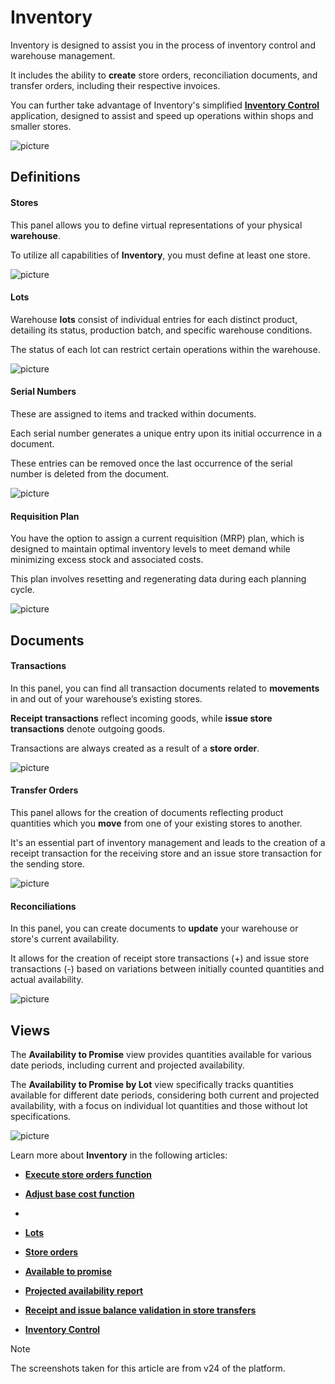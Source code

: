 # Inventory 

Inventory is designed to assist you in the process of inventory control and warehouse management.

It includes the ability to **create** store orders, reconciliation documents, and transfer orders, including their respective invoices. 

You can further take advantage of Inventory's simplified **[Inventory Control](inventory-control/index.md)** application, designed to assist and speed up operations within shops and smaller stores.

![picture](pictures/Inventory_view_21_02.png)

## Definitions 

#### Stores 

This panel allows you to define virtual representations of your physical **warehouse**.

To utilize all capabilities of **Inventory**, you must define at least one store.

![picture](pictures/Inventory_Stores_14_03.png)
 
#### Lots

Warehouse **lots** consist of individual entries for each distinct product, detailing its status, production batch, and specific warehouse conditions. 

The status of each lot can restrict certain operations within the warehouse.

![picture](pictures/Inventory_Lots_14_03.png)
 
#### Serial Numbers 

These are assigned to items and tracked within documents. 

Each serial number generates a unique entry upon its initial occurrence in a document. 

These entries can be removed once the last occurrence of the serial number is deleted from the document.

![picture](pictures/Inventory_Serial_Numbers_14_03.png)
 
#### Requisition Plan

You have the option to assign a current requisition (MRP) plan, which is designed to maintain optimal inventory levels to meet demand while minimizing excess stock and associated costs. 

This plan involves resetting and regenerating data during each planning cycle.

 ![picture](pictures/Inventory_Requisition_plan_14_03.png)

## Documents

#### Transactions 

In this panel, you can find all transaction documents related to **movements** in and out of your warehouse’s existing stores. 

**Receipt transactions** reflect incoming goods, while **issue store transactions** denote outgoing goods. 

Transactions are always created as a result of a **store order**.

![picture](pictures/Inventory_Transactions_14_03.png)
 
#### Transfer Orders 

This panel allows for the creation of documents reflecting product quantities which you **move** from one of your existing stores to another.

It's an essential part of inventory management and leads to the creation of a receipt transaction for the receiving store and an issue store transaction for the sending store.

![picture](pictures/Inventory_Transactions_Orders_14_03.png)
 
#### Reconciliations

In this panel, you can create documents to **update** your warehouse or store's current availability. 

It allows for the creation of receipt store transactions (+) and issue store transactions (-) based on variations between initially counted quantities and actual availability.

![picture](pictures/Inventory_Reconiciliations_14_03.png)

## Views 

The **Availability to Promise** view provides quantities available for various date periods, including current and projected availability.

The **Availability to Promise by Lot** view specifically tracks quantities available for different date periods, considering both current and projected availability, with a focus on individual lot quantities and those without lot specifications.

![picture](pictures/Inventory_views_21_02.png)

Learn more about **Inventory** in the following articles:
 
- **[Execute store orders function](https://docs.erp.net/tech/modules/logistics/inventory/execute-store-orders-function/index.html?q=Execute%20store%20orders%20function)**

- **[Adjust base cost function](adjust-base-cost.md)**
- 
- **[Lots](https://docs.erp.net/tech/modules/logistics/inventory/lots/index.html?q=Lots)**

- **[Store orders](https://docs.erp.net/tech/modules/logistics/inventory/store-orders/index.html?q=Store%20orders)**

- **[Available to promise](https://docs.erp.net/tech/modules/logistics/inventory/available-to-promise/index.html)**

- **[Projected availability report](https://docs.erp.net/tech/modules/logistics/inventory/projected-availability-report.html?q=Projected%20availability%20report)**

- **[Receipt and issue balance validation in store transfers](https://docs.erp.net/tech/modules/logistics/inventory/receipt-and-issue-balance-validation-in-store-transfers.html?q=Receipt%20and%20issue%20balance%20validation%20in%20store%20transfers)**

- **[Inventory Control](inventory-control/index.md)**

> [!NOTE]
> 
> The screenshots taken for this article are from v24 of the platform.

